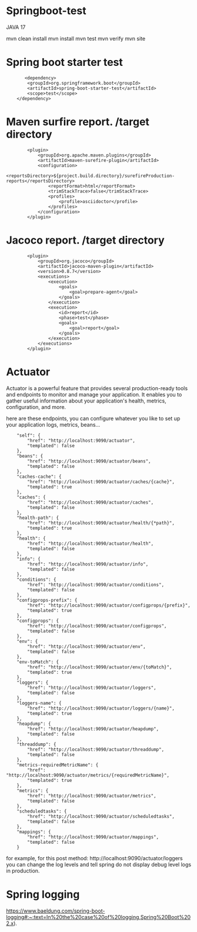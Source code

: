 # Springboot-test

JAVA 17

mvn clean install
mvn install
mvn test
mvn verify
mvn site

# Spring boot starter test

	       <dependency>
			<groupId>org.springframework.boot</groupId>
			<artifactId>spring-boot-starter-test</artifactId>
			<scope>test</scope>
		</dependency>


# Maven surfire report. /target directory

			<plugin>
				<groupId>org.apache.maven.plugins</groupId>
				<artifactId>maven-surefire-plugin</artifactId>
				<configuration>
					<reportsDirectory>${project.build.directory}/surefireProduction-reports</reportsDirectory>
					<reportFormat>html</reportFormat>
					<trimStackTrace>false</trimStackTrace>
					<profiles>
						<profile>asciidoctor</profile>
					</profiles>
				</configuration>
			</plugin>

# Jacoco report. /target directory

 			<plugin>
				<groupId>org.jacoco</groupId>
				<artifactId>jacoco-maven-plugin</artifactId>
				<version>0.8.7</version>
				<executions>
					<execution>
						<goals>
							<goal>prepare-agent</goal>
						</goals>
					</execution>
					<execution>
						<id>report</id>
						<phase>test</phase>
						<goals>
							<goal>report</goal>
						</goals>
					</execution>
				</executions>
			</plugin>

# Actuator

Actuator is a powerful feature that provides several production-ready tools and endpoints to monitor and manage your application. It enables you to gather useful information about your application's health, metrics, configuration, and more.

here are these endpoints, you can configure whatever you like to set up your application logs, metrics, beans...

        "self": {
            "href": "http://localhost:9090/actuator",
            "templated": false
        },
        "beans": {
            "href": "http://localhost:9090/actuator/beans",
            "templated": false
        },
        "caches-cache": {
            "href": "http://localhost:9090/actuator/caches/{cache}",
            "templated": true
        },
        "caches": {
            "href": "http://localhost:9090/actuator/caches",
            "templated": false
        },
        "health-path": {
            "href": "http://localhost:9090/actuator/health/{*path}",
            "templated": true
        },
        "health": {
            "href": "http://localhost:9090/actuator/health",
            "templated": false
        },
        "info": {
            "href": "http://localhost:9090/actuator/info",
            "templated": false
        },
        "conditions": {
            "href": "http://localhost:9090/actuator/conditions",
            "templated": false
        },
        "configprops-prefix": {
            "href": "http://localhost:9090/actuator/configprops/{prefix}",
            "templated": true
        },
        "configprops": {
            "href": "http://localhost:9090/actuator/configprops",
            "templated": false
        },
        "env": {
            "href": "http://localhost:9090/actuator/env",
            "templated": false
        },
        "env-toMatch": {
            "href": "http://localhost:9090/actuator/env/{toMatch}",
            "templated": true
        },
        "loggers": {
            "href": "http://localhost:9090/actuator/loggers",
            "templated": false
        },
        "loggers-name": {
            "href": "http://localhost:9090/actuator/loggers/{name}",
            "templated": true
        },
        "heapdump": {
            "href": "http://localhost:9090/actuator/heapdump",
            "templated": false
        },
        "threaddump": {
            "href": "http://localhost:9090/actuator/threaddump",
            "templated": false
        },
        "metrics-requiredMetricName": {
            "href": "http://localhost:9090/actuator/metrics/{requiredMetricName}",
            "templated": true
        },
        "metrics": {
            "href": "http://localhost:9090/actuator/metrics",
            "templated": false
        },
        "scheduledtasks": {
            "href": "http://localhost:9090/actuator/scheduledtasks",
            "templated": false
        },
        "mappings": {
            "href": "http://localhost:9090/actuator/mappings",
            "templated": false
        }

for example, for this post method:  http://localhost:9090/actuator/loggers 
you can change the log levels and tell spring do not display debug level logs in production. 



# Spring logging

https://www.baeldung.com/spring-boot-logging#:~:text=In%20the%20case%20of%20logging,Spring%20Boot%202.x).
